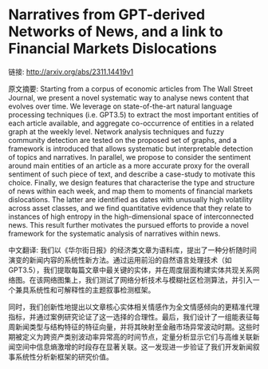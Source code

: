 # Narratives from GPT-derived Networks of News, and a link to Financial Markets Dislocations

链接: http://arxiv.org/abs/2311.14419v1

原文摘要:
Starting from a corpus of economic articles from The Wall Street Journal, we
present a novel systematic way to analyse news content that evolves over time.
We leverage on state-of-the-art natural language processing techniques (i.e.
GPT3.5) to extract the most important entities of each article available, and
aggregate co-occurrence of entities in a related graph at the weekly level.
Network analysis techniques and fuzzy community detection are tested on the
proposed set of graphs, and a framework is introduced that allows systematic
but interpretable detection of topics and narratives. In parallel, we propose
to consider the sentiment around main entities of an article as a more accurate
proxy for the overall sentiment of such piece of text, and describe a
case-study to motivate this choice. Finally, we design features that
characterise the type and structure of news within each week, and map them to
moments of financial markets dislocations. The latter are identified as dates
with unusually high volatility across asset classes, and we find quantitative
evidence that they relate to instances of high entropy in the high-dimensional
space of interconnected news. This result further motivates the pursued efforts
to provide a novel framework for the systematic analysis of narratives within
news.

中文翻译:
我们以《华尔街日报》的经济类文章为语料库，提出了一种分析随时间演变的新闻内容的系统性新方法。通过运用前沿的自然语言处理技术（如GPT3.5），我们提取每篇文章中最关键的实体，并在周度层面构建实体共现关系网络图。在该网络图集上，我们测试了网络分析技术与模糊社区检测算法，并引入一个兼具系统性和可解释性的主题叙事检测框架。

同时，我们创新性地提出以文章核心实体相关情感作为全文情感倾向的更精准代理指标，并通过案例研究论证了这一选择的合理性。最后，我们设计了一组能表征每周新闻类型与结构特征的特征向量，并将其映射至金融市场异常波动时期。这些时期被定义为跨资产类别波动率异常高的时间节点，定量分析显示它们与高维关联新闻空间中信息熵激增的时段存在显著关联。这一发现进一步验证了我们开发新闻叙事系统性分析新框架的研究价值。
